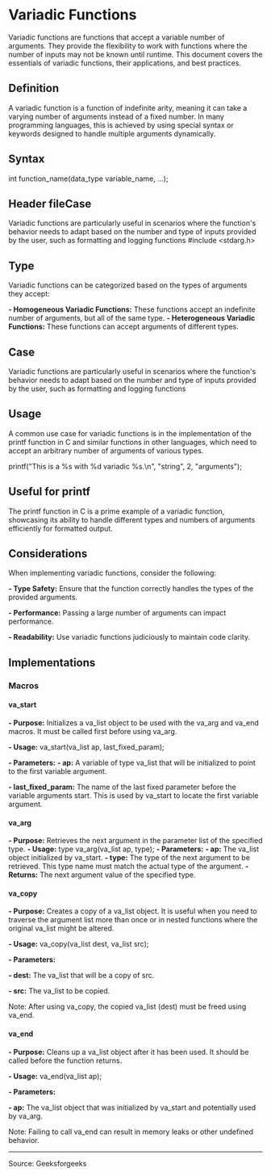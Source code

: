 # Variadic Functions

Variadic functions are functions that accept a variable number of arguments. They provide the flexibility to work with functions where the number of inputs may not be known until runtime. This document covers the essentials of variadic functions, their applications, and best practices.


## Definition

A variadic function is a function of indefinite arity, meaning it can take a varying number of arguments instead of a fixed number. In many programming languages, this is achieved by using special syntax or keywords designed to handle multiple arguments dynamically.

## Syntax

int function_name(data_type variable_name, ...);


## Header fileCase

Variadic functions are particularly useful in scenarios where the function's behavior needs to adapt based on the number and type of inputs provided by the user, such as formatting and logging functions
#include <stdarg.h>

## Type

Variadic functions can be categorized based on the types of arguments they accept:

**- Homogeneous Variadic Functions:** These functions accept an indefinite number of arguments, but all of the same type.
**- Heterogeneous Variadic Functions:** These functions can accept arguments of different types.


## Case

Variadic functions are particularly useful in scenarios where the function's behavior needs to adapt based on the number and type of inputs provided by the user, such as formatting and logging functions

## Usage

A common use case for variadic functions is in the implementation of the printf function in C and similar functions in other languages, which need to accept an arbitrary number of arguments of various types.

printf("This is a %s with %d variadic %s.\n", "string", 2, "arguments");

## Useful for printf

The printf function in C is a prime example of a variadic function, showcasing its ability to handle different types and numbers of arguments efficiently for formatted output.

## Considerations

When implementing variadic functions, consider the following:

**- Type Safety:** Ensure that the function correctly handles the types of the provided arguments.

**- Performance:** Passing a large number of arguments can impact performance.

**- Readability:** Use variadic functions judiciously to maintain code clarity.


## Implementations

### Macros

#### va_start
**- Purpose:** Initializes a va_list object to be used with the va_arg and va_end macros. It must be called first before using va_arg.

**- Usage:** va_start(va_list ap, last_fixed_param);

**- Parameters:**
   **- ap:** A variable of type va_list that will be initialized to point to the first variable argument.
    
   **- last_fixed_param:** The name of the last fixed parameter before the variable arguments start. This is used by va_start to locate the first variable argument.

#### va_arg
**- Purpose:** Retrieves the next argument in the parameter list of the specified type.
**- Usage:** type va_arg(va_list ap, type);
**- Parameters:**
   **- ap:** The va_list object initialized by va_start.
   **- type:** The type of the next argument to be retrieved. This type name must match the actual type of the argument.
   **- Returns:** The next argument value of the specified type.

#### va_copy

**- Purpose:** Creates a copy of a va_list object. It is useful when you need to traverse the argument list more than once or in nested functions where the original va_list might be altered.

**- Usage:** va_copy(va_list dest, va_list src);

**- Parameters:**

  **- dest:** The va_list that will be a copy of src.
  
  **- src:** The va_list to be copied.

Note: After using va_copy, the copied va_list (dest) must be freed using va_end.

#### va_end

**- Purpose:** Cleans up a va_list object after it has been used. It should be called before the function returns.

**- Usage:** va_end(va_list ap);

**- Parameters:**

   **- ap:** The va_list object that was initialized by va_start and potentially used by va_arg.

Note: Failing to call va_end can result in memory leaks or other undefined behavior.










---
Source: Geeksforgeeks
